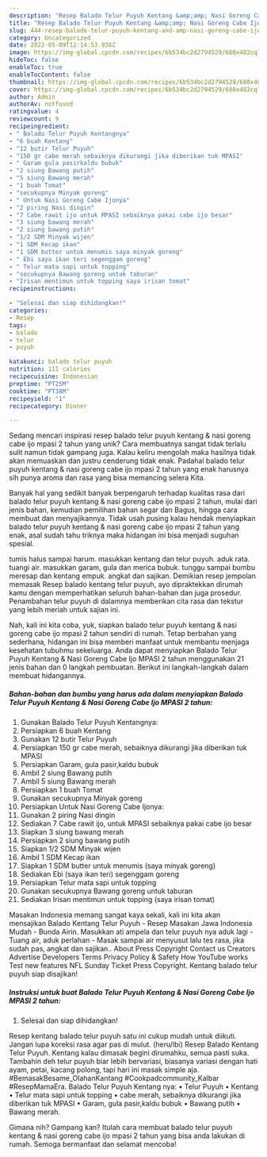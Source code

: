 ```yaml
---
description: "Resep Balado Telur Puyuh Kentang &amp;amp; Nasi Goreng Cabe Ijo MPASI 2 tahun yang Lezat"
title: "Resep Balado Telur Puyuh Kentang &amp;amp; Nasi Goreng Cabe Ijo MPASI 2 tahun yang Lezat"
slug: 444-resep-balado-telur-puyuh-kentang-and-amp-nasi-goreng-cabe-ijo-mpasi-2-tahun-yang-lezat
category: Uncategorized
date: 2022-05-09T12:14:53.938Z
image: https://img-global.cpcdn.com/recipes/6b534bc2d2794529/680x482cq70/balado-telur-puyuh-kentang-nasi-goreng-cabe-ijo-mpasi-2-tahun-foto-resep-utama.jpg
hideToc: false
enableToc: true
enableTocContent: false
thumbnail: https://img-global.cpcdn.com/recipes/6b534bc2d2794529/680x482cq70/balado-telur-puyuh-kentang-nasi-goreng-cabe-ijo-mpasi-2-tahun-foto-resep-utama.jpg
cover: https://img-global.cpcdn.com/recipes/6b534bc2d2794529/680x482cq70/balado-telur-puyuh-kentang-nasi-goreng-cabe-ijo-mpasi-2-tahun-foto-resep-utama.jpg
author: Admin
authorAv: notfound
ratingvalue: 4
reviewcount: 9
recipeingredient:
- " Balado Telur Puyuh Kentangnya"
- "6 buah Kentang"
- "12 butir Telur Puyuh"
- "150 gr cabe merah sebaiknya dikurangi jika diberikan tuk MPASI"
- " Garam gula pasirkaldu bubuk"
- "2 siung Bawang putih"
- "5 siung Bawang merah"
- "1 buah Tomat"
- "secukupnya Minyak goreng"
- " Untuk Nasi Goreng Cabe Ijonya"
- "2 piring Nasi dingin"
- "7 Cabe rawit ijo untuk MPASI sebaiknya pakai cabe ijo besar"
- "3 siung bawang merah"
- "2 siung bawang putih"
- "1/2 SDM Minyak wijen"
- "1 SDM Kecap ikan"
- "1 SDM butter untuk menumis saya minyak goreng"
- " Ebi saya ikan teri segenggam goreng"
- " Telur mata sapi untuk topping"
- "secukupnya Bawang goreng untuk taburan"
- "Irisan mentimun untuk topping saya irisan tomat"
recipeinstructions:

- "Selesai dan siap dihidangkan!"
categories:
- Resep
tags:
- balado
- telur
- puyuh

katakunci: balado telur puyuh 
nutrition: 111 calories
recipecuisine: Indonesian
preptime: "PT25M"
cooktime: "PT38M"
recipeyield: "1"
recipecategory: Dinner

---
```





Sedang mencari inspirasi resep balado telur puyuh kentang &amp; nasi goreng cabe ijo mpasi 2 tahun yang unik? Cara membuatnya sangat tidak terlalu sulit namun tidak gampang juga. Kalau keliru mengolah maka hasilnya tidak akan memuaskan dan justru cenderung tidak enak. Padahal balado telur puyuh kentang &amp; nasi goreng cabe ijo mpasi 2 tahun yang enak harusnya sih punya aroma dan rasa yang bisa memancing selera Kita.





Banyak hal yang sedikit banyak berpengaruh terhadap kualitas rasa dari balado telur puyuh kentang &amp; nasi goreng cabe ijo mpasi 2 tahun, mulai dari jenis bahan, kemudian pemilihan bahan segar dan Bagus, hingga cara membuat dan menyajikannya. Tidak usah pusing kalau hendak menyiapkan balado telur puyuh kentang &amp; nasi goreng cabe ijo mpasi 2 tahun yang enak,      asal sudah tahu triknya maka hidangan ini bisa menjadi suguhan spesial.














tumis halus sampai harum. masukkan kentang dan telur puyuh. aduk rata. tuangi air. masukkan garam, gula dan merica bubuk. tunggu sampai bumbu meresap dan kentang empuk. angkat dan sajikan. Demikian resep jempolan memasak Resep balado kentang telur puyuh, ayo dipraktekkan dirumah kamu dengan memperhatikan seluruh bahan-bahan dan juga prosedur. Penambahan telur puyuh di dalamnya memberikan cita rasa dan tekstur yang lebih meriah untuk sajian ini.






Nah, kali ini kita coba, yuk, siapkan balado telur puyuh kentang &amp; nasi goreng cabe ijo mpasi 2 tahun sendiri di rumah. Tetap berbahan yang sederhana, hidangan ini bisa memberi manfaat untuk membantu menjaga kesehatan tubuhmu sekeluarga. Anda dapat menyiapkan Balado Telur Puyuh Kentang &amp; Nasi Goreng Cabe Ijo MPASI 2 tahun menggunakan 21 jenis bahan dan 0 langkah pembuatan. Berikut ini langkah-langkah dalam membuat hidangannya.

<!--inarticleads1-->

##### Bahan-bahan dan bumbu yang harus ada dalam menyiapkan Balado Telur Puyuh Kentang &amp; Nasi Goreng Cabe Ijo MPASI 2 tahun:

1. Gunakan  Balado Telur Puyuh Kentangnya:
1. Persiapkan 6 buah Kentang
1. Gunakan 12 butir Telur Puyuh
1. Persiapkan 150 gr cabe merah, sebaiknya dikurangi jika diberikan tuk MPASI
1. Persiapkan  Garam, gula pasir,kaldu bubuk
1. Ambil 2 siung Bawang putih
1. Ambil 5 siung Bawang merah
1. Persiapkan 1 buah Tomat
1. Gunakan secukupnya Minyak goreng
1. Persiapkan  Untuk Nasi Goreng Cabe Ijonya:
1. Gunakan 2 piring Nasi dingin
1. Sediakan 7 Cabe rawit ijo, untuk MPASI sebaiknya pakai cabe ijo besar
1. Siapkan 3 siung bawang merah
1. Persiapkan 2 siung bawang putih
1. Siapkan 1/2 SDM Minyak wijen
1. Ambil 1 SDM Kecap ikan
1. Siapkan 1 SDM butter untuk menumis (saya minyak goreng)
1. Sediakan  Ebi (saya ikan teri) segenggam goreng
1. Persiapkan  Telur mata sapi untuk topping
1. Gunakan secukupnya Bawang goreng untuk taburan
1. Sediakan Irisan mentimun untuk topping (saya irisan tomat)


Masakan Indonesia memang sangat kaya sekali, kali ini kita akan mensajikan Balado Kentang Telur Puyuh - Resep Masakan Jawa Indonesia Mudah - Bunda Airin. Masukkan ati ampela dan telur puyuh nya aduk lagi - Tuang air, aduk perlahan - Masak sampai air menyusut lalu tes rasa, jika sudah pas, angkat dan sajikan.. About Press Copyright Contact us Creators Advertise Developers Terms Privacy Policy &amp; Safety How YouTube works Test new features NFL Sunday Ticket Press Copyright. Kentang balado telur puyuh siap disajikan! 

<!--inarticleads2-->

##### Instruksi untuk buat Balado Telur Puyuh Kentang &amp; Nasi Goreng Cabe Ijo MPASI 2 tahun:


1. Selesai dan siap dihidangkan!

Resep kentang balado telur puyuh satu ini cukup mudah untuk diikuti. Jangan lupa koreksi rasa agar pas di mulut. (heru/lbi) Resep Balado Kentang Telur Puyuh. Kentang kalau dimasak begini dirumahku, semua pasti suka. Tambahin deh telur puyuh biar lebih bervariasi, biasanya variasi dengan hati ayam, petai, kacang polong, tapi hari ini masak simple aja. #BemasakBesame_OlahanKantang #Cookpadcommunity_Kalbar #ResepMamaEra. Balado Telur Puyuh Kentang nya: • Telur Puyuh • Kentang • Telur mata sapi untuk topping • cabe merah, sebaiknya dikurangi jika diberikan tuk MPASI • Garam, gula pasir,kaldu bubuk • Bawang putih • Bawang merah. 

Gimana nih? Gampang kan? Itulah cara membuat balado telur puyuh kentang &amp; nasi goreng cabe ijo mpasi 2 tahun yang bisa anda lakukan di rumah. Semoga bermanfaat dan selamat mencoba!
